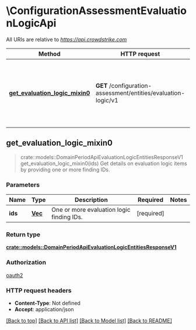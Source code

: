 # \ConfigurationAssessmentEvaluationLogicApi

All URIs are relative to *https://api.crowdstrike.com*

Method | HTTP request | Description
------------- | ------------- | -------------
[**get_evaluation_logic_mixin0**](ConfigurationAssessmentEvaluationLogicApi.md#get_evaluation_logic_mixin0) | **GET** /configuration-assessment/entities/evaluation-logic/v1 | Get details on evaluation logic items by providing one or more finding IDs.



## get_evaluation_logic_mixin0

> crate::models::DomainPeriodApiEvaluationLogicEntitiesResponseV1 get_evaluation_logic_mixin0(ids)
Get details on evaluation logic items by providing one or more finding IDs.

### Parameters


Name | Type | Description  | Required | Notes
------------- | ------------- | ------------- | ------------- | -------------
**ids** | [**Vec<String>**](String.md) | One or more evaluation logic finding IDs. | [required] |

### Return type

[**crate::models::DomainPeriodApiEvaluationLogicEntitiesResponseV1**](domain.APIEvaluationLogicEntitiesResponseV1.md)

### Authorization

[oauth2](../README.md#oauth2)

### HTTP request headers

- **Content-Type**: Not defined
- **Accept**: application/json

[[Back to top]](#) [[Back to API list]](../README.md#documentation-for-api-endpoints) [[Back to Model list]](../README.md#documentation-for-models) [[Back to README]](../README.md)

